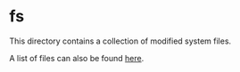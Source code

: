 # fs

This directory contains a collection of modified system files.

A list of files can also be found [here](docs/files.md).
